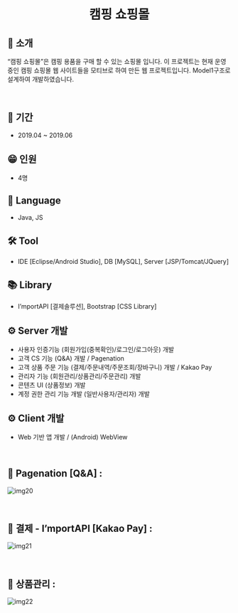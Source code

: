 <h1 align="center">
  캠핑 쇼핑몰
</h1>


## 👋 소개
“캠핑 쇼핑몰”은 캠핑 용품을 구매 할 수 있는 쇼핑몰 입니다. 이 프로젝트는 현재 운영
중인 캠핑 쇼핑몰 웹 사이트들을 모티브로 하여 만든 웹 프로젝트입니다.
Model1구조로 설계하여 개발하였습니다.



<br>


## 📅 기간
- 2019.04 ~ 2019.06

## 😁 인원
- 4명

## 🔨 Language
- Java, JS

## 🛠 Tool
-  IDE [Eclipse/Android Studio], DB [MySQL], Server [JSP/Tomcat/JQuery]

## 📚 Library
-  I’mportAPI [결제솔루션], Bootstrap [CSS Library]

## ⚙️ Server 개발 
- 사용자 인증기능 (회원가입(중복확인)/로그인/로그아웃) 개발
- 고객 CS 기능 (Q&A) 개발 / Pagenation
- 고객 상품 주문 기능 (결제/주문내역/주문조회/장바구니) 개발 / Kakao Pay
- 관리자 기능 (회원관리/상품관리/주문관리) 개발
- 콘텐츠 UI (상품정보) 개발
- 계정 권한 관리 기능 개발 (일반사용자/관리자) 개발

## ⚙️ Client 개발 
- Web 기반 앱 개발 / (Android) WebView

<br>

## 👀 Pagenation [Q&A] :
![img20](https://user-images.githubusercontent.com/39355400/161222946-681683a6-331c-4c9b-9a58-56afbde795e4.PNG)

<br>

## 👀 결제 - I’mportAPI [Kakao Pay] :
![img21](https://user-images.githubusercontent.com/39355400/161222953-df102ccd-a315-4e63-8a7b-456597e576bc.PNG)

<br>

## 👀 상품관리 :
![img22](https://user-images.githubusercontent.com/39355400/161224401-b32c6d0a-03cb-42d2-80bd-52ede1144c02.PNG)

